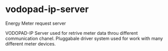 # vodopad-ip-server
Energy Meter request server 

VODOPAD-IP Server used for retrive meter data throu different communication chanel.
Pluggabale driver system  used for work with  many different meter devices.
